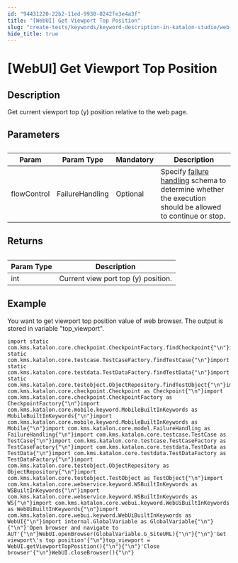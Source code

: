 ```yaml
---
id: "94431220-22b2-11ed-9930-0242fe3e4a3f"
title: "[WebUI] Get Viewport Top Position"
slug: "create-tests/keywords/keyword-description-in-katalon-studio/web-ui-keywords/webui-get-viewport-top-position"
hide_title: true
---
```


# <a id="id_0" class="anchor_top_offset"/><a id="ariaid-title1" class="anchor_top_offset"/>[WebUI] Get Viewport Top Position


## <a id="id_0__id_1" class="anchor_top_offset"/>Description  

              
<p xmlns="http://www.w3.org/1999/xhtml" className="p">Get current viewport top (y) position relative to the web   page.</p> 
      

## <a id="id_0__id_2" class="anchor_top_offset"/>Parameters  

              
<table xmlns="http://www.w3.org/1999/xhtml" className="table anchor_top_offset" id="id_0__54d9e5ab-5d07-4bf1-9991-469522bf33dd"><caption /><thead className="thead"><tr className><th className="entry anchor_top_offset" id="id_0__54d9e5ab-5d07-4bf1-9991-469522bf33dd__entry__1">Param</th><th className="entry anchor_top_offset" id="id_0__54d9e5ab-5d07-4bf1-9991-469522bf33dd__entry__2">Param Type</th><th className="entry anchor_top_offset" id="id_0__54d9e5ab-5d07-4bf1-9991-469522bf33dd__entry__3">Mandatory</th><th className="entry anchor_top_offset" id="id_0__54d9e5ab-5d07-4bf1-9991-469522bf33dd__entry__4">Description</th></tr></thead><tbody className="tbody"><tr className><td className="entry" headers="id_0__54d9e5ab-5d07-4bf1-9991-469522bf33dd__entry__1 id_0__54d9e5ab-5d07-4bf1-9991-469522bf33dd__entry__2 id_0__54d9e5ab-5d07-4bf1-9991-469522bf33dd__entry__3 id_0__54d9e5ab-5d07-4bf1-9991-469522bf33dd__entry__4 ">flowControl</td><td className="entry" headers="id_0__54d9e5ab-5d07-4bf1-9991-469522bf33dd__entry__1 id_0__54d9e5ab-5d07-4bf1-9991-469522bf33dd__entry__2 id_0__54d9e5ab-5d07-4bf1-9991-469522bf33dd__entry__3 id_0__54d9e5ab-5d07-4bf1-9991-469522bf33dd__entry__4 ">FailureHandling</td><td className="entry" headers="id_0__54d9e5ab-5d07-4bf1-9991-469522bf33dd__entry__1 id_0__54d9e5ab-5d07-4bf1-9991-469522bf33dd__entry__2 id_0__54d9e5ab-5d07-4bf1-9991-469522bf33dd__entry__3 id_0__54d9e5ab-5d07-4bf1-9991-469522bf33dd__entry__4 ">Optional</td><td className="entry" headers="id_0__54d9e5ab-5d07-4bf1-9991-469522bf33dd__entry__1 id_0__54d9e5ab-5d07-4bf1-9991-469522bf33dd__entry__2 id_0__54d9e5ab-5d07-4bf1-9991-469522bf33dd__entry__3 id_0__54d9e5ab-5d07-4bf1-9991-469522bf33dd__entry__4 ">Specify <a className="xref" href="/docs/maintain/configure-failure-handling-settings-in-katalon-studio">failure handling</a> schema to         determine whether the execution should be allowed to continue or         stop.</td></tr></tbody></table> 
      

## <a id="id_0__id_3" class="anchor_top_offset"/>Returns

              
<table xmlns="http://www.w3.org/1999/xhtml" className="table anchor_top_offset" id="id_0__fd4cff15-1573-4316-bf99-7b9afae185cb"><caption /><thead className="thead"><tr className><th className="entry anchor_top_offset" id="id_0__fd4cff15-1573-4316-bf99-7b9afae185cb__entry__1">Param Type</th><th className="entry anchor_top_offset" id="id_0__fd4cff15-1573-4316-bf99-7b9afae185cb__entry__2">Description</th></tr></thead><tbody className="tbody"><tr className><td className="entry" headers="id_0__fd4cff15-1573-4316-bf99-7b9afae185cb__entry__1 id_0__fd4cff15-1573-4316-bf99-7b9afae185cb__entry__2 ">int</td><td className="entry" headers="id_0__fd4cff15-1573-4316-bf99-7b9afae185cb__entry__1 id_0__fd4cff15-1573-4316-bf99-7b9afae185cb__entry__2 ">Current view port top (y) position.</td></tr></tbody></table> 
      

## <a id="id_0__id_4" class="anchor_top_offset"/>Example 

              
<p xmlns="http://www.w3.org/1999/xhtml" className="p">You want to get viewport top position value of web browser. The   output is stored in variable "top_viewport". </p> 
              
<pre xmlns="http://www.w3.org/1999/xhtml" className="pre codeblock"><code>import static com.kms.katalon.core.checkpoint.CheckpointFactory.findCheckpoint{"\n"}import static com.kms.katalon.core.testcase.TestCaseFactory.findTestCase{"\n"}import static com.kms.katalon.core.testdata.TestDataFactory.findTestData{"\n"}import static com.kms.katalon.core.testobject.ObjectRepository.findTestObject{"\n"}import com.kms.katalon.core.checkpoint.Checkpoint as Checkpoint{"\n"}import com.kms.katalon.core.checkpoint.CheckpointFactory as CheckpointFactory{"\n"}import com.kms.katalon.core.mobile.keyword.MobileBuiltInKeywords as MobileBuiltInKeywords{"\n"}import com.kms.katalon.core.mobile.keyword.MobileBuiltInKeywords as Mobile{"\n"}import com.kms.katalon.core.model.FailureHandling as FailureHandling{"\n"}import com.kms.katalon.core.testcase.TestCase as TestCase{"\n"}import com.kms.katalon.core.testcase.TestCaseFactory as TestCaseFactory{"\n"}import com.kms.katalon.core.testdata.TestData as TestData{"\n"}import com.kms.katalon.core.testdata.TestDataFactory as TestDataFactory{"\n"}import com.kms.katalon.core.testobject.ObjectRepository as ObjectRepository{"\n"}import com.kms.katalon.core.testobject.TestObject as TestObject{"\n"}import com.kms.katalon.core.webservice.keyword.WSBuiltInKeywords as WSBuiltInKeywords{"\n"}import com.kms.katalon.core.webservice.keyword.WSBuiltInKeywords as WS{"\n"}import com.kms.katalon.core.webui.keyword.WebUiBuiltInKeywords as WebUiBuiltInKeywords{"\n"}import com.kms.katalon.core.webui.keyword.WebUiBuiltInKeywords as WebUI{"\n"}import internal.GlobalVariable as GlobalVariable{"\n"}{"\n"}'Open browser and navigate to AUT'{"\n"}WebUI.openBrowser(GlobalVariable.G_SiteURL){"\n"}{"\n"}'Get viewport\'s top position'{"\n"}top_viewport = WebUI.getViewportTopPosition(){"\n"}{"\n"}'Close browser'{"\n"}WebUI.closeBrowser(){"\n"}</code></pre> 
            

